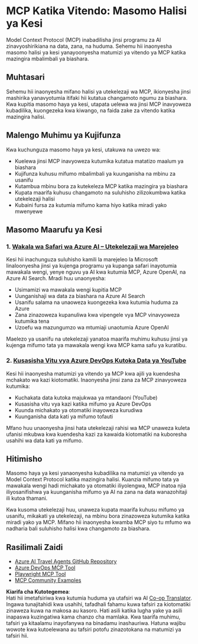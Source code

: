 <!--
CO_OP_TRANSLATOR_METADATA:
{
  "original_hash": "6c11b6162171abc895ed75d1e0f368a3",
  "translation_date": "2025-06-20T19:10:17+00:00",
  "source_file": "09-CaseStudy/README.md",
  "language_code": "sw"
}
-->
# MCP Katika Vitendo: Masomo Halisi ya Kesi

Model Context Protocol (MCP) inabadilisha jinsi programu za AI zinavyoshirikiana na data, zana, na huduma. Sehemu hii inaonyesha masomo halisi ya kesi yanayoonyesha matumizi ya vitendo ya MCP katika mazingira mbalimbali ya biashara.

## Muhtasari

Sehemu hii inaonyesha mifano halisi ya utekelezaji wa MCP, ikionyesha jinsi mashirika yanavyotumia itifaki hii kutatua changamoto ngumu za biashara. Kwa kupitia masomo haya ya kesi, utapata uelewa wa jinsi MCP inavyoweza kubadilika, kuongezeka kwa kiwango, na faida zake za vitendo katika mazingira halisi.

## Malengo Muhimu ya Kujifunza

Kwa kuchunguza masomo haya ya kesi, utakuwa na uwezo wa:

- Kuelewa jinsi MCP inavyoweza kutumika kutatua matatizo maalum ya biashara  
- Kujifunza kuhusu mifumo mbalimbali ya kuunganisha na mbinu za usanifu  
- Kutambua mbinu bora za kutekeleza MCP katika mazingira ya biashara  
- Kupata maarifa kuhusu changamoto na suluhisho zilizokumbwa katika utekelezaji halisi  
- Kubaini fursa za kutumia mifumo kama hiyo katika miradi yako mwenyewe  

## Masomo Maarufu ya Kesi

### 1. [Wakala wa Safari wa Azure AI – Utekelezaji wa Marejeleo](./travelagentsample.md)

Kesi hii inachunguza suluhisho kamili la marejeleo la Microsoft linaloonyesha jinsi ya kujenga programu ya kupanga safari inayotumia mawakala wengi, yenye nguvu ya AI kwa kutumia MCP, Azure OpenAI, na Azure AI Search. Mradi huu unaonyesha:

- Usimamizi wa mawakala wengi kupitia MCP  
- Uunganishaji wa data za biashara na Azure AI Search  
- Usanifu salama na unaoweza kuongezeka kwa kutumia huduma za Azure  
- Zana zinazoweza kupanuliwa kwa vipengele vya MCP vinavyoweza kutumika tena  
- Uzoefu wa mazungumzo wa mtumiaji unaotumia Azure OpenAI  

Maelezo ya usanifu na utekelezaji yanatoa maarifa muhimu kuhusu jinsi ya kujenga mifumo tata ya mawakala wengi kwa MCP kama safu ya kuratibu.

### 2. [Kusasisha Vitu vya Azure DevOps Kutoka Data ya YouTube](./UpdateADOItemsFromYT.md)

Kesi hii inaonyesha matumizi ya vitendo ya MCP kwa ajili ya kuendesha mchakato wa kazi kiotomatiki. Inaonyesha jinsi zana za MCP zinavyoweza kutumika:

- Kuchakata data kutoka majukwaa ya mtandaoni (YouTube)  
- Kusasisha vitu vya kazi katika mifumo ya Azure DevOps  
- Kuunda michakato ya otomatiki inayoweza kurudiwa  
- Kuunganisha data kati ya mifumo tofauti  

Mfano huu unaonyesha jinsi hata utekelezaji rahisi wa MCP unaweza kuleta ufanisi mkubwa kwa kuendesha kazi za kawaida kiotomatiki na kuboresha usahihi wa data kati ya mifumo.

## Hitimisho

Masomo haya ya kesi yanaonyesha kubadilika na matumizi ya vitendo ya Model Context Protocol katika mazingira halisi. Kuanzia mifumo tata ya mawakala wengi hadi michakato ya otomatiki iliyolengwa, MCP inatoa njia iliyosanifishwa ya kuunganisha mifumo ya AI na zana na data wanazohitaji ili kutoa thamani.

Kwa kusoma utekelezaji huu, unaweza kupata maarifa kuhusu mifumo ya usanifu, mikakati ya utekelezaji, na mbinu bora zinazoweza kutumika katika miradi yako ya MCP. Mifano hii inaonyesha kwamba MCP siyo tu mfumo wa nadharia bali suluhisho halisi kwa changamoto za biashara.

## Rasilimali Zaidi

- [Azure AI Travel Agents GitHub Repository](https://github.com/Azure-Samples/azure-ai-travel-agents)  
- [Azure DevOps MCP Tool](https://github.com/microsoft/azure-devops-mcp)  
- [Playwright MCP Tool](https://github.com/microsoft/playwright-mcp)  
- [MCP Community Examples](https://github.com/microsoft/mcp)

**Kiarifa cha Kutotegemea**:  
Hati hii imetafsiriwa kwa kutumia huduma ya utafsiri wa AI [Co-op Translator](https://github.com/Azure/co-op-translator). Ingawa tunajitahidi kwa usahihi, tafadhali fahamu kuwa tafsiri za kiotomatiki zinaweza kuwa na makosa au kasoro. Hati asili katika lugha yake ya asili inapaswa kuzingatiwa kama chanzo cha mamlaka. Kwa taarifa muhimu, tafsiri ya kitaalamu inayofanywa na binadamu inashauriwa. Hatuna wajibu wowote kwa kutoelewana au tafsiri potofu zinazotokana na matumizi ya tafsiri hii.